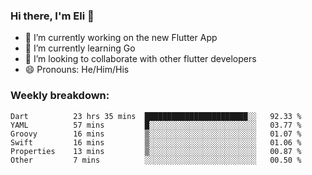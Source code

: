 ### Hi there, I'm Eli 👋
- 🔭 I’m currently working on the new Flutter App
- 🌱 I’m currently learning Go
- 🦄 I’m looking to collaborate with other flutter developers
- 😄 Pronouns: He/Him/His

### Weekly breakdown:
<!--START_SECTION:waka-->

```text
Dart          23 hrs 35 mins  ███████████████████████░░   92.33 %
YAML          57 mins         █░░░░░░░░░░░░░░░░░░░░░░░░   03.77 %
Groovy        16 mins         ▒░░░░░░░░░░░░░░░░░░░░░░░░   01.07 %
Swift         16 mins         ▒░░░░░░░░░░░░░░░░░░░░░░░░   01.06 %
Properties    13 mins         ▒░░░░░░░░░░░░░░░░░░░░░░░░   00.87 %
Other         7 mins          ░░░░░░░░░░░░░░░░░░░░░░░░░   00.50 %
```

<!--END_SECTION:waka-->
